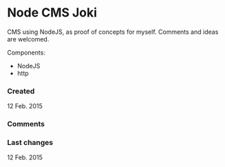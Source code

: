 # Node CMS Joki

CMS using NodeJS, as proof of concepts for myself.
Comments and ideas are welcomed.

Components:
- NodeJS
- http


### Created
12 Feb. 2015


### Comments


### Last changes
12 Feb. 2015
